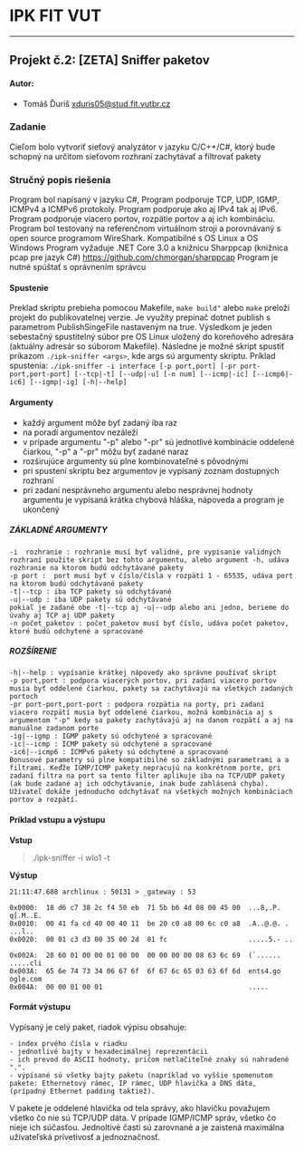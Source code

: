 # IPK FIT VUT 
---
## Projekt č.2: [ZETA] Sniffer paketov
#### Autor:
- Tomáš Ďuriš <xduris05@stud.fit.vutbr.cz>  

### Zadanie
Cieľom bolo vytvoriť sieťový analyzátor v jazyku C/C++/C#, ktorý bude schopný na určitom sieťovom rozhraní zachytávať a filtrovať pakety

### Stručný popis riešenia
Program bol napísaný v jazyku C#, Program podporuje TCP, UDP, IGMP, ICMPv4 a ICMPv6 protokoly. Program podporuje ako aj IPv4 tak aj IPv6. Program podporuje viacero portov, rozpätie portov a aj ich kombináciu.  Program bol testovaný na referenčnom virtuálnom stroji a porovnávaný s open source programom WireShark. 
Kompatibilné s OS Linux a OS Windows
Program vyžaduje .NET Core 3.0 a knižnicu Sharppcap (knižnica pcap pre jazyk C#)
https://github.com/chmorgan/sharppcap
Program je nutné spúštať s oprávnením správcu

#### Spustenie
Preklad skriptu prebieha pomocou Makefile, 
```make build"``` alebo ```make``` preloží projekt do publikovatelnej verzie. Je využíty prepínač dotnet publish s parametrom PublishSingeFile nastaveným na true. Výsledkom je jeden sebestačný spustitelný súbor pre OS Linux uložený do koreňového adresára (aktuálny adresár so súborom Makefile). Následne je možné skript spustiť príkazom
```./ipk-sniffer <args>```, kde args sú argumenty skriptu.
Príklad spustenia:
```./ipk-sniffer -i interface [-p port,port] [-pr port-port,port-port] [--tcp|-t] [--udp|-u] [-n num] [--icmp|-ic] [--icmp6|-ic6] [--igmp|-ig] [-h|--help]```

#### Argumenty

 - každý argument môže byť zadaný iba raz
 - na poradí argumentov nezáleží
 - v prípade argumentu "-p" alebo "-pr" sú jednotlivé kombinácie oddelené čiarkou, "-p" a "-pr" môžu byť zadané naraz
 - rozširujúce argumenty sú plne kombinovateľné s pôvodnými
 - pri spustení skriptu bez argumentov je vypísaný zoznam dostupných rozhraní
 - pri zadaní nesprávneho argumentu alebo nesprávnej hodnoty argumentu je vypísaná krátka chybová hláška, nápoveda a program je ukončený

##### ZÁKLADNÉ ARGUMENTY
 ```
-i  rozhranie : rozhranie musí byť validné, pre vypísanie validných rozhraní použite skript bez tohto argumentu, alebo argument -h, udáva rozhranie na ktorom budú odchytávané pakety
-p port :  port musí byť v číslo/čísla v rozpätí 1 - 65535, udáva port na ktorom budú odchytávané pakety
-t|--tcp : iba TCP pakety sú odchytávané
-u|--udp : iba UDP pakety sú odchytávané
pokiaľ je zadané obe -t|--tcp aj -u|--udp alebo ani jedno, berieme do úvahy aj TCP aj UDP pakety
-n počet_paketov : počet_paketov musí byť číslo, udáva počet paketov, ktoré budú odchytené a spracované
```
##### ROZŠÍRENIE
```
-h|--help : vypísanie krátkej nápovedy ako správne používať skript
-p port,port : podpora viacerých portov, pri zadaní viacero portov musia byť oddelené čiarkou, pakety sa zachytávajú na všetkých zadaných portoch
-pr port-port,port-port : podpora rozpätia na porty, pri zadaní viacero rozpätí musia byť oddelené čiarkou, možná kombinácia aj s argumentom "-p" kedy sa pakety zachytávajú aj na danom rozpätí a aj na manuálne zadanom porte
-ig|--igmp : IGMP pakety sú odchytené a spracované
-ic|--icmp : ICMP pakety sú odchytené a spracované 
-ic6|--icmp6 : ICMPv6 pakety sú odchytené a spracované
Bonusové parametry sú plne kompatibilné so základnými parametrami a a filtrami. Keďže IGMP/ICMP pakety nepracujú na konkrétnom porte, pri zadaní filtra na port sa tento filter aplikuje iba na TCP/UDP pakety (ak bude zadané aj ich odchytávanie, inak bude zahlásená chyba). Užívateľ dokáže jednoducho odchytávať na všetkých možných kombináciach portov a rozpätí. 
```

#### Príklad vstupu a výstupu 
**Vstup**
> ./ipk-sniffer -i wlo1 -t   

**Výstup**
``` 
21:11:47.688 archlinux : 50131 > _gateway : 53

0x0000:  18 d6 c7 38 2c f4 50 eb  71 5b b6 4d 08 00 45 00  ...8,.P. q[.M..E.
0x0010:  00 41 fa cd 40 00 40 11  be 20 c0 a8 00 6c c0 a8  .A..@.@. . ...l..
0x0020:  00 01 c3 d3 00 35 00 2d  81 fc                    .....5.- ..

0x002A:  28 60 01 00 00 01 00 00  00 00 00 00 08 63 6c 69  (`...... .....cli
0x003A:  65 6e 74 73 34 06 67 6f  6f 67 6c 65 03 63 6f 6d  ents4.go ogle.com
0x004A:  00 00 01 00 01                                    .....
```
#### Formát výstupu
Vypísaný je celý paket, riadok výpisu obsahuje:
```
- index prvého čísla v riadku
- jednotlivé bajty v hexadecimálnej reprezentácii
- ich prevod do ASCII hodnoty, pričom netlačiteľné znaky sú nahradené ".".
- výpísané sú všetky bajty paketu (napríklad vo vyššie spomenutom pakete: Ethernetový rámec, IP rámec, UDP hlavička a DNS dáta, (prípadný Ethernet padding taktiež).
```
V pakete je oddelené hlavička od tela správy, ako hlavičku považujem všetko čo nie sú TCP/UDP dáta. V prípade IGMP/ICMP správ, všetko čo nieje ich súčasťou. Jednoltivé časti sú zarovnané a je zaistená maximálna užívateľská prívetivosť a jednoznačnosť.



